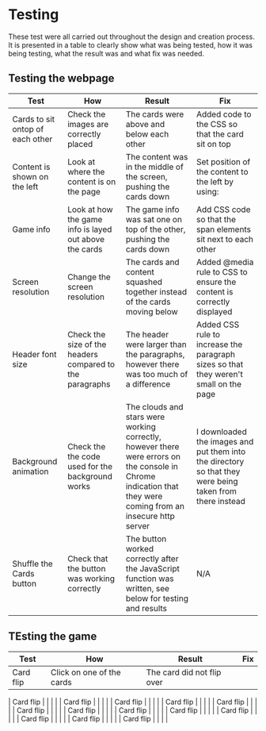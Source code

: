# Testing

These test were all carried out throughout the design and creation process. 
It is presented in a table to clearly show what was being tested, how it was being testing, what the result was and what fix was needed.

## Testing the webpage

|Test | How | Result | Fix |
|-----|-----| -------|-----|
| Cards to sit ontop of each other  | Check the images are correctly placed | The cards were above and below each other   | Added code to the CSS so that the card sit on top|
| Content is shown on the left  |  Look at where the content is on the page | The content was in the middle of the screen, pushing the cards down   | Set position of the content to the left by using:
| Game info   | Look at how the game info is layed out above the cards  | The game info was sat one on top of the other, pushing the cards down   | Add CSS code so that the span elements sit next to each other |
| Screen resolution  | Change the screen resolution   | The cards and content squashed together instead of the cards moving below   |     Added @media rule to CSS to ensure the content is correctly displayed |
| Header font size  | Check the size of the headers compared to the paragraphs  | The header were larger than the paragraphs, however there was too much of a difference   | Added CSS rule to increase the paragraph sizes so that they weren't small on the page             |
| Background animation  | Check the the code used for the background works  | The clouds and stars were working correctly, however there were errors on the console in Chrome indication that they were coming from an insecure http server   | I downloaded the images and put them into the directory so that they were being taken from there instead            |
| Shuffle the Cards button | Check that the button was working correctly  | The button worked correctly after the JavaScript function was written, see below for testing and results    | N/A            |


## TEsting the game
|Test | How | Result | Fix |
|-----|-----| -------|-----|
| Card flip  | Click on one of the cards | The card did not flip over   |     |

| Card flip  |   |    |             |
| Card flip  |   |    |             |
| Card flip  |   |    |             |
| Card flip  |   |    |             |
| Card flip  |   |    |             |
| Card flip  |   |    |             |
| Card flip  |   |    |             |
| Card flip  |   |    |             |
| Card flip  |   |    |             |
| Card flip  |   |    |             |
| Card flip  |   |    |             |
| Card flip  |   |    |             |
| Card flip  |   |    |             |
